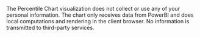 ﻿The Percentile Chart visualization does not collect or use any of your personal information.
The chart only receives data from PowerBI and does local computations and rendering in the client browser.
No information is transmitted to third-party services.
